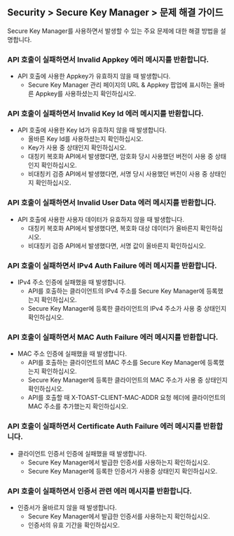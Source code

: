 ## Security > Secure Key Manager > 문제 해결 가이드
Secure Key Manager를 사용하면서 발생할 수 있는 주요 문제에 대한 해결 방법을 설명합니다.

### API 호출이 실패하면서 Invalid Appkey 에러 메시지를 반환합니다.
* API 호출에 사용한 Appkey가 유효하지 않을 때 발생합니다.
    * Secure Key Manager 관리 페이지의 URL & Appkey 팝업에 표시하는 올바른 Appkey를 사용하셨는지 확인하십시오.

### API 호출이 실패하면서 Invalid Key Id 에러 메시지를 반환합니다.
* API 호출에 사용한 Key Id가 유효하지 않을 때 발생합니다.
    * 올바른 Key Id를 사용하셨는지 확인하십시오.
    * Key가 사용 중 상태인지 확인하십시오.
    * 대칭키 복호화 API에서 발생했다면, 암호화 당시 사용했던 버전이 사용 중 상태인지 확인하십시오.
    * 비대칭키 검증 API에서 발생했다면, 서명 당시 사용했던 버전이 사용 중 상태인지 확인하십시오.

### API 호출이 실패하면서 Invalid User Data 에러 메시지를 반환합니다.
* API 호출에 사용한 사용자 데이터가 유효하지 않을 때 발생합니다.
    * 대칭키 복호화 API에서 발생했다면, 복호화 대상 데이터가 올바른지 확인하십시오.
    * 비대칭키 검증 API에서 발생했다면, 서명 값이 올바른지 확인하십시오.

### API 호출이 실패하면서 IPv4 Auth Failure 에러 메시지를 반환합니다.
* IPv4 주소 인증에 실패했을 때 발생합니다.
    * API를 호출하는 클라이언트의 IPv4 주소를 Secure Key Manager에 등록했는지 확인하십시오.
    * Secure Key Manager에 등록한 클라이언트의 IPv4 주소가 사용 중 상태인지 확인하십시오.

### API 호출이 실패하면서 MAC Auth Failure 에러 메시지를 반환합니다.
* MAC 주소 인증에 실패했을 때 발생합니다.
    * API를 호출하는 클라이언트의 MAC 주소를 Secure Key Manager에 등록했는지 확인하십시오.
    * Secure Key Manager에 등록한 클라이언트의 MAC 주소가 사용 중 상태인지 확인하십시오.
    * API를 호출할 때 X-TOAST-CLIENT-MAC-ADDR 요청 헤더에 클라이언트의 MAC 주소를 추가했는지 확인하십시오.

### API 호출이 실패하면서 Certificate Auth Failure 에러 메시지를 반환합니다.
* 클라이언트 인증서 인증에 실패했을 때 발생합니다.
    * Secure Key Manager에서 발급한 인증서를 사용하는지 확인하십시오.
    * Secure Key Manager에 등록한 인증서가 사용중 상태인지 확인하십시오.

### API 호출이 실패하면서 인증서 관련 에러 메시지를 반환합니다.
* 인증서가 올바르지 않을 때 발생합니다.
    * Secure Key Manager에서 발급한 인증서를 사용하는지 확인하십시오.
    * 인증서의 유효 기간을 확인하십시오.